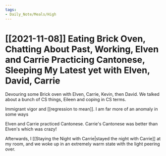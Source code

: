 ```yaml
---
tags:
- Daily_Note/Meals/High
---
```


# [[2021-11-08]] Eating Brick Oven, Chatting About Past, Working, Elven and Carrie Practicing Cantonese, Sleeping My Latest yet with Elven, David, Carrie



Devouring some Brick oven with Elven, Carrie, Kevin, then David. We talked about a bunch of CS things, Eileen and coping in CS terms.

Immigrant vigor and [[regression to mean]]. I am far more of an anomaly in some ways

Elven and Carrie practiced Cantonese. Carrie's Cantonese was better than Elven's which was crazy!

Afterwards, I [[Staying the Night with Carrie|stayed the night with Carrie]] at my room, and we woke up in an extremely warm state with the light peering over.